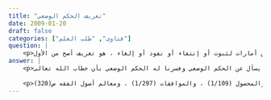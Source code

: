```yaml
---
title: "تعريف الحكم الوضعي"
date: 2009-01-20
draft: false
categories: ["فتاوى", "طلب العلم"]
question: |
    <p>هل تعريف الحكم الوضعي بـ:ما اقتضاه خطاب الشرع المتعلق بفعل المكلف من حيث أنه مكلف من وضع،هو صحيح أم التعريف بأنه :هو ما وضعه الشارع من أمارات لثبوت أو إنتفاء أو نفوذ أو إلغاء ، هو تعريف أصح من الأول.</p>
answer: |
    <p>تعريف الحدّ (التعريف) :الوصف المحيط بموصوفه المميز له عن غيره .ولا بد لكل تعريف حتى يكون صحيحاً أن يكون جامعاً مانعاً ، جامعاً لمحدوداته مانعاً من دخول غيره فيه .وتعريف الحكم الوضعي الذي ذكرته هو كالآتي :أما التعريف الأول : ما اقتضاه خطاب الشرع المتعلق بفعل المكلف من حيث إنه مكلف من وضع .فيه نظر لأنه تعريف للحكم الشرعي غير أنه رفع منه (من طلب أو تخير).فالحكم الشرعي تعريفه : خطاب الله تعالى المتعلق بعمل المكلف من حيث إنه مكلف به من طلب أو تخيير أو وضع .فكلمة (وضع) في تعريف الحكم الوضعي لم توضحه لأن كلمة الوضع فيها غموض بالنسبة للمستفسر فالمستفسر يسأل عن الحكم الوضعي وفسرنا له الحكم الوضعي بأن خطاب الله تعالى ..</p>
    
    <p>بالوضع .فكأنه يقول أنا أسأل عن حكم الوضع وأنت فسرت لي الحكم الوضعي بالوضع .أما التعريف الثاني : ما وضعه الشارع من أمارات لثبوت أو إنتفاء أو نفوذ أو إلغاء .هذا التعريف أجود لأن المراد به أن الحكم الوضعي هو ما وضعه الشارع (من أمارات) يعني علامات (لثبوت) حكم أو (انتفائه) أو (نفوذ) عقد (أو إلغائه) .والتعريف المختار هو : خطاب الله تعالى المتعلق بجعل الشيء سبباً لشيء آخر ، أو شرطاً له ، أو مانعاً له ، أو كون الفعل صحيحاً ، أو فاسداً ، أو رخصةً ، أو عزيمةً ، أو أداءً ، أو إعادةً ، أو قضاءً .أرى أنه جامع مانع .هذا باختصار .والله أعلم .وللازدياد ينظر : شرح الكوكب المنير (1/434) ، والإحكام للآمدي (1/127) ، وتشنيف المسامع (1/162) ، والضياء اللامع (1/185) ، والغيث الهامع (1/28) ، والتحبير شرح التحرير (3/1047) ، ونهاية السول (1/57) ، والبحر المحيط (1/169، 2/5) ، وشرح غاية السول ص(175) ، والأصول من علم الأصول ص(9) ، والحكم التكليفي ص(40) ، ونهاية الوصول إلى علم الأصول لابن الساعاتي (1/189) ، وإتحاف ذوي البصائر (2/189) ، والمهذب (1/381) ، والمحصول (1/109) ، والموافقات (1/297) ، ومعالم أصول الفقه ص(320)</p>
---
```


